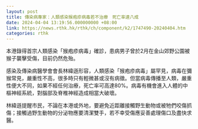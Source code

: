 ```yaml
---
layout: post
title: 傳染病專家：人類感染猴疱疹病毒若不治療　死亡率達八成
date: 2024-04-04 13:19:56.000000000 +08:00
link: https://news.rthk.hk/rthk/ch/component/k2/1747490-20240404.htm
categories: rthk
---
```


本港錄得首宗人類感染「猴疱疹病毒」確診，患病男子曾於2月在金山郊野公園被猴子襲擊受傷，目前仍然危殆。

感染及傳染病醫學會會長林緯遜形容，人類感染「猴疱疹病毒」屬罕見，病毒在彌猴常見，嚴重性不高，很多時只有輕微甚或沒有病徵。但當病毒傳播至人類，嚴重性便大不同，如果不經任何治療，死亡率可高達80%。病毒有機會進入人體的中樞神經系統，對腦部及脊椎神經造成相當大破壞。

林緯遜提醒市民，不論在本港或外地，要避免近距離接觸野生動物或被牠們咬傷抓傷；接觸過野生動物的分泌物應要清潔雙手，若不幸受傷應妥善處理傷口及盡快求醫。
